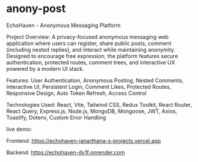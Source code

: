 # anony-post

EchoHaven - Anonymous Messaging Platform


Project Overview:
                A privacy-focused anonymous messaging web application where users can register, share public posts, comment (including nested replies), and interact while maintaining anonymity. Designed to encourage free expression, the platform features secure authentication, protected routes, comment trees, and interactive UX powered by a modern UI stack.


                
Features:
                User Authentication, Anonymous Posting, Nested Comments, Interactive UI, Persistent Login, Comment Likes, Protected Routes, Responsive Design, Auto Token Refresh, Access Control


                
Technologies Used:
                React, Vite, Tailwind CSS, Redux Toolkit, React Router, React Query, Express.js, Node.js, MongoDB, Mongoose, JWT, Axios, Toastify, Dotenv, Custom Error Handling




live demo:

  Frontend:
      https://echohaven-janarthana-s-projects.vercel.app

  Backend:
      https://echohaven-dv1f.onrender.com
